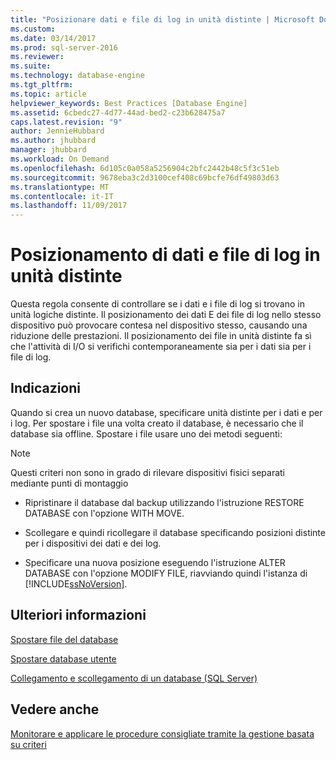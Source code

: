 ```yaml
---
title: "Posizionare dati e file di log in unità distinte | Microsoft Docs"
ms.custom: 
ms.date: 03/14/2017
ms.prod: sql-server-2016
ms.reviewer: 
ms.suite: 
ms.technology: database-engine
ms.tgt_pltfrm: 
ms.topic: article
helpviewer_keywords: Best Practices [Database Engine]
ms.assetid: 6cbedc27-4d77-44ad-bed2-c23b628475a7
caps.latest.revision: "9"
author: JennieHubbard
ms.author: jhubbard
manager: jhubbard
ms.workload: On Demand
ms.openlocfilehash: 6d105c0a058a5256904c2bfc2442b48c5f3c51eb
ms.sourcegitcommit: 9678eba3c2d3100cef408c69bcfe76df49803d63
ms.translationtype: MT
ms.contentlocale: it-IT
ms.lasthandoff: 11/09/2017
---
```

# <a name="place-data-and-log-files-on-separate-drives"></a>Posizionamento di dati e file di log in unità distinte
  Questa regola consente di controllare se i dati e i file di log si trovano in unità logiche distinte. Il posizionamento dei dati E dei file di log nello stesso dispositivo può provocare contesa nel dispositivo stesso, causando una riduzione delle prestazioni. Il posizionamento dei file in unità distinte fa sì che l'attività di I/O si verifichi contemporaneamente sia per i dati sia per i file di log.  
  
## <a name="recommendations"></a>Indicazioni  
 Quando si crea un nuovo database, specificare unità distinte per i dati e per i log. Per spostare i file una volta creato il database, è necessario che il database sia offline. Spostare i file usare uno dei metodi seguenti:  
  
> [!NOTE]  
>  Questi criteri non sono in grado di rilevare dispositivi fisici separati mediante punti di montaggio  
  
-   Ripristinare il database dal backup utilizzando l'istruzione RESTORE DATABASE con l'opzione WITH MOVE.  
  
-   Scollegare e quindi ricollegare il database specificando posizioni distinte per i dispositivi dei dati e dei log.  
  
-   Specificare una nuova posizione eseguendo l'istruzione ALTER DATABASE con l'opzione MODIFY FILE, riavviando quindi l'istanza di [!INCLUDE[ssNoVersion](../../includes/ssnoversion-md.md)].  
  
## <a name="for-more-information"></a>Ulteriori informazioni  
 [Spostare file del database](../../relational-databases/databases/move-database-files.md)  
  
 [Spostare database utente](../../relational-databases/databases/move-user-databases.md)  
  
 [Collegamento e scollegamento di un database &#40;SQL Server&#41;](../../relational-databases/databases/database-detach-and-attach-sql-server.md)  
  
## <a name="see-also"></a>Vedere anche  
 [Monitorare e applicare le procedure consigliate tramite la gestione basata su criteri](../../relational-databases/policy-based-management/monitor-and-enforce-best-practices-by-using-policy-based-management.md)  
  
  

